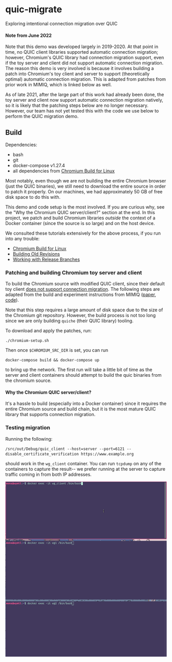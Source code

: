 # quic-migrate
Exploring intentional connection migration over QUIC

#### Note from June 2022
Note that this demo was developed largely in 2019-2020. At that point in time, no QUIC client libraries supported automatic connection migration; however, Chromium's QUIC library had connection migration support, even if the toy server and client did not support automatic connection migration. The reason this demo is very involved is because it involves building a patch into Chromium's toy client and server to support (theoretically optimal) automatic connection migration. This is adapted from patches from prior work in MIMIQ, which is linked below as well.

As of late 2021, after the large part of this work had already been done, the toy server and client now support automatic connection migration natively, so it is likely that the patching steps below are no longer necessary. However, our team has not yet tested this with the code we use below to perform the QUIC migration demo.

## Build

Dependencies:
 * bash
 * git
 * docker-compose v1.27.4
 * all dependencies from [Chromium Build for Linux](https://chromium.googlesource.com/chromium/src/+/main/docs/linux/build_instructions.md)

Most notably, even though we are not building the entire Chromium browser (just the QUIC binaries), we still need to download the entire source in order to patch it properly. On our machines, we had approximately 50 GB of free disk space to do this with.

This demo and code setup is the most involved. If you are curious why, see the "Why the Chromium QUIC server/client?" section at the end. In this project, we patch and build Chromium libraries *outside* the context of a Docker container (since the source is so large) and on the host device.

We consulted these tutorials extensively for the above process, if you run into any trouble:
 * [Chromium Build for Linux](https://chromium.googlesource.com/chromium/src/+/main/docs/linux/build_instructions.md)
 * [Building Old Revisions](https://chromium.googlesource.com/chromium/src/+/master/docs/building_old_revisions.md)
 * [Working with Release Branches](https://www.chromium.org/developers/how-tos/get-the-code/working-with-release-branches/)

### Patching and building Chromium toy server and client

To build the Chromium source with modified QUIC client, since their default toy client [does not support connection migration](https://bugs.chromium.org/p/chromium/issues/detail?id=1104647). The following steps are adapted from the build and experiment instructions from MIMIQ ([paper](https://www.usenix.org/system/files/foci20-paper-govil.pdf), [code](https://github.com/liangw89/p4privacy/blob/master/mimiq/walkthrough)).

Note that this step requires a large amount of disk space due to the size of the Chromium git repository. However, the build process is not too long since we are only building `quiche` (their QUIC library) tooling.

To download and apply the patches, run:

```
./chromium-setup.sh
```

Then once `$CHROMIUM_SRC_DIR` is set, you can run 
```
docker-compose build && docker-compose up
```
to bring up the network. The first run will take a little bit of time as the server and client containers should attempt to build the quic binaries from the chromium source.


#### Why the Chromium QUIC server/client?

It's a hassle to build (especially into a Docker container) since it requires the entire Chromium source and build chain, but it is the most mature QUIC library that supports connection migration.

### Testing migration

Running the following:
```
/src/out/Debug/quic_client --host=server --port=6121 --disable_certificate_verification https://www.example.org
```
should work in the `wg_client` container. You can run `tcpdump` on any of the containers to capture the result-- we prefer running at the server to capture traffic coming in from both IP addresses.

![demo of quic migration working in action](quic-migrate-demo.gif)

